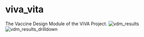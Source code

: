 # viva_vita
The Vaccine Design Module of the ViVA Project.
![vdm_results](https://user-images.githubusercontent.com/63629580/172168951-c8181f3f-59ea-476f-8bd6-bde546643b89.png)
![vdm_results_drilldown](https://user-images.githubusercontent.com/63629580/172168964-29057383-633c-4fda-9a28-c5f8f7630b9f.png)
